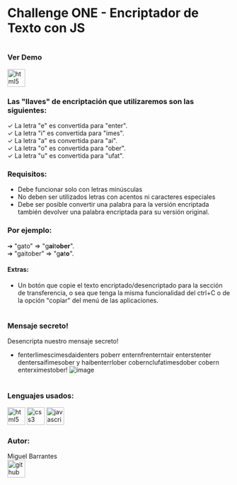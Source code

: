 
# Challenge ONE - Encriptador de Texto con JS
#
### Ver Demo
<a href=https://user-images.githubusercontent.com/69771799/210120205-4b0c8917-d3e7-435e-9afc-736cb2ffa3c3.png><img src="https://miki106.github.io/encriptador-de-texto/" alt="html5" width="40" height="40"/></a>
### Las "llaves" de encriptación que utilizaremos son las siguientes:
✓ La letra "e" es convertida para "enter".\
✓ La letra "i" es convertida para "imes".\
✓ La letra "a" es convertida para "ai".\
✓ La letra "o" es convertida para "ober".\
✓ La letra "u" es convertida para "ufat".
### Requisitos:
- Debe funcionar solo con letras minúsculas
- No deben ser utilizados letras con acentos ni caracteres especiales
- Debe ser posible convertir una palabra para la versión encriptada también devolver una palabra encriptada para su versión original.
### Por ejemplo:
➔ "gato" ⇒ "g**ai**t**ober**".\
➔ "gaitober" ⇒ "g**a**t**o**".
#### Extras:
- Un botón que copie el texto encriptado/desencriptado para la sección de transferencia, o sea que tenga la misma funcionalidad del ctrl+C o de la opción "copiar" del menú de las aplicaciones.
#
### Mensaje secreto!
Desencripta nuestro mensaje secreto!
- fenterlimescimesdaidenters poberr enternfrenterntair enterstenter dentersaifimesober y haibenterrlober cobernclufatimesdober cobern enterximestober!
![image](https://user-images.githubusercontent.com/69771799/210119239-ee04d8a5-60c7-436b-8e8f-b8717877eef5.png)

#
### Lenguajes usados:
<a href="https://www.w3.org/html/" target="_blank"><img src="https://www.svgrepo.com/show/373669/html.svg" alt="html5" width="40" height="40"/></a>
<a href="https://www.w3schools.com/css/" target="_blank"><img src="https://www.svgrepo.com/show/373535/css.svg" alt="css3" width="40" height="40"/></a>
<a href="https://developer.mozilla.org/en-US/docs/Web/JavaScript" target="_blank"><img src="https://www.svgrepo.com/show/349419/javascript.svg" alt="javascript" width="40" height="40"/></a>

### Autor:
Miguel Barrantes\
<a href="[https://github.com/Miki106]" target="_blank"><img src="![github](https://user-images.githubusercontent.com/69771799/210119344-32176e37-f6eb-4d30-9ab0-846632677ab4.png) " alt="github" width="40" height="40"/>
